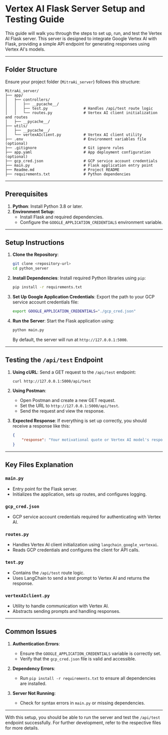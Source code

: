 # **Vertex AI Flask Server Setup and Testing Guide**

This guide will walk you through the steps to set up, run, and test the Vertex AI Flask server. This server is designed to integrate Google Vertex AI with Flask, providing a simple API endpoint for generating responses using Vertex AI's models.

---

## **Folder Structure**

Ensure your project folder (`MitraAi_server`) follows this structure:

```
MitraAi_server/
├── app/
│   ├── controllers/
│   │   ├── __pycache__/
│   │   ├── test.py                # Handles /api/test route logic
│   │   └── routes.py              # Vertex AI client initialization and routes
│   ├── __pycache__/
├── utils/
│   ├── __pycache__/
│   └── vertexAIclient.py          # Vertex AI client utility
├── .env                           # Environment variables file (optional)
├── .gitignore                     # Git ignore rules
├── app.yaml                       # App deployment configuration (optional)
├── gcp_cred.json                  # GCP service account credentials
├── main.py                        # Flask application entry point
├── Readme.md                      # Project README
├── requirements.txt               # Python dependencies
```

---

## **Prerequisites**

1. **Python**: Install Python 3.8 or later.
2. **Environment Setup**:
   - Install Flask and required dependencies.
   - Configure the `GOOGLE_APPLICATION_CREDENTIALS` environment variable.

---

## **Setup Instructions**

1. **Clone the Repository**:
   ```bash
   git clone <repository-url>
   cd python_server
   ```

2. **Install Dependencies**:
   Install required Python libraries using `pip`:
   ```bash
   pip install -r requirements.txt
   ```

3. **Set Up Google Application Credentials**:
   Export the path to your GCP service account credentials file:
   ```bash
   export GOOGLE_APPLICATION_CREDENTIALS="./gcp_cred.json"
   ```

4. **Run the Server**:
   Start the Flask application using:
   ```bash
   python main.py
   ```

   By default, the server will run at `http://127.0.0.1:5000`.

---

## **Testing the `/api/test` Endpoint**

1. **Using cURL**:
   Send a GET request to the `/api/test` endpoint:
   ```bash
   curl http://127.0.0.1:5000/api/test
   ```

2. **Using Postman**:
   - Open Postman and create a new GET request.
   - Set the URL to `http://127.0.0.1:5000/api/test`.
   - Send the request and view the response.

3. **Expected Response**:
   If everything is set up correctly, you should receive a response like this:
   ```json
   {
       "response": "Your motivational quote or Vertex AI model's response."
   }
   ```

---

## **Key Files Explanation**

### **`main.py`**
- Entry point for the Flask server.
- Initializes the application, sets up routes, and configures logging.

### **`gcp_cred.json`**
- GCP service account credentials required for authenticating with Vertex AI.

### **`routes.py`**
- Handles Vertex AI client initialization using `langchain_google_vertexai`.
- Reads GCP credentials and configures the client for API calls.

### **`test.py`**
- Contains the `/api/test` route logic.
- Uses LangChain to send a test prompt to Vertex AI and returns the response.

### **`vertexAIclient.py`**
- Utility to handle communication with Vertex AI.
- Abstracts sending prompts and handling responses.

---

## **Common Issues**

1. **Authentication Errors**:
   - Ensure the `GOOGLE_APPLICATION_CREDENTIALS` variable is correctly set.
   - Verify that the `gcp_cred.json` file is valid and accessible.

2. **Dependency Errors**:
   - Run `pip install -r requirements.txt` to ensure all dependencies are installed.

3. **Server Not Running**:
   - Check for syntax errors in `main.py` or missing dependencies.

---

With this setup, you should be able to run the server and test the `/api/test` endpoint successfully. For further development, refer to the respective files for more details.